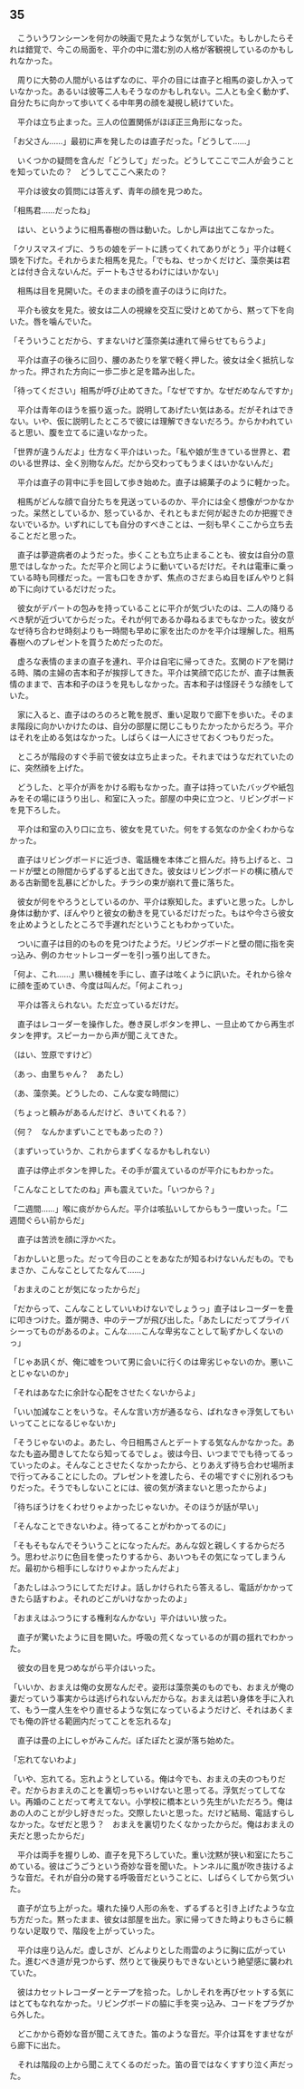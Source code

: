 ## 35


　こういうワンシーンを何かの映画で見たような気がしていた。もしかしたらそれは錯覚で、今この局面を、平介の中に潜む別の人格が客観視しているのかもしれなかった。

　周りに大勢の人間がいるはずなのに、平介の目には直子と相馬の姿しか入っていなかった。あるいは彼等二人もそうなのかもしれない。二人とも全く動かず、自分たちに向かって歩いてくる中年男の顔を凝視し続けていた。

　平介は立ち止まった。三人の位置関係がほぼ正三角形になった。

「お父さん……」最初に声を発したのは直子だった。「どうして……」

　いくつかの疑問を含んだ「どうして」だった。どうしてここで二人が会うことを知っていたの？　どうしてここへ来たの？

　平介は彼女の質問には答えず、青年の顔を見つめた。

「相馬君……だったね」

　はい、というように相馬春樹の唇は動いた。しかし声は出てこなかった。

「クリスマスイブに、うちの娘をデートに誘ってくれてありがとう」平介は軽く頭を下げた。それからまた相馬を見た。「でもね、せっかくだけど、藻奈美は君とは付き合えないんだ。デートもさせるわけにはいかない」

　相馬は目を見開いた。そのままの顔を直子のほうに向けた。

　平介も彼女を見た。彼女は二人の視線を交互に受けとめてから、黙って下を向いた。唇を噛んでいた。

「そういうことだから、すまないけど藻奈美は連れて帰らせてもらうよ」

　平介は直子の後ろに回り、腰のあたりを掌で軽く押した。彼女は全く抵抗しなかった。押された方向に一歩二歩と足を踏み出した。

「待ってください」相馬が呼び止めてきた。「なぜですか。なぜだめなんですか」

　平介は青年のほうを振り返った。説明してあげたい気はある。だがそれはできない。いや、仮に説明したところで彼には理解できないだろう。からかわれていると思い、腹を立てるに違いなかった。

「世界が違うんだよ」仕方なく平介はいった。「私や娘が生きている世界と、君のいる世界は、全く別物なんだ。だから交わってもうまくはいかないんだ」

　平介は直子の背中に手を回して歩き始めた。直子は綿菓子のように軽かった。

　相馬がどんな顔で自分たちを見送っているのか、平介には全く想像がつかなかった。呆然としているか、怒っているか、それともまだ何が起きたのか把握できないでいるか。いずれにしても自分のすべきことは、一刻も早くここから立ち去ることだと思った。

　直子は夢遊病者のようだった。歩くことも立ち止まることも、彼女は自分の意思ではしなかった。ただ平介と同じように動いているだけだ。それは電車に乗っている時も同様だった。一言も口をきかず、焦点のさだまらぬ目をぼんやりと斜め下に向けているだけだった。

　彼女がデパートの包みを持っていることに平介が気づいたのは、二人の降りるべき駅が近づいてからだった。それが何であるか尋ねるまでもなかった。彼女がなぜ待ち合わせ時刻よりも一時間も早めに家を出たのかを平介は理解した。相馬春樹へのプレゼントを買うためだったのだ。

　虚ろな表情のままの直子を連れ、平介は自宅に帰ってきた。玄関のドアを開ける時、隣の主婦の吉本和子が挨拶してきた。平介は笑顔で応じたが、直子は無表情のままで、吉本和子のほうを見もしなかった。吉本和子は怪訝そうな顔をしていた。

　家に入ると、直子はのろのろと靴を脱ぎ、重い足取りで廊下を歩いた。そのまま階段に向かいかけたのは、自分の部屋に閉じこもりたかったからだろう。平介はそれを止める気はなかった。しばらくは一人にさせておくつもりだった。

　ところが階段のすぐ手前で彼女は立ち止まった。それまではうなだれていたのに、突然顔を上げた。

　どうした、と平介が声をかける暇もなかった。直子は持っていたバッグや紙包みをその場にほうり出し、和室に入った。部屋の中央に立つと、リビングボードを見下ろした。

　平介は和室の入り口に立ち、彼女を見ていた。何をする気なのか全くわからなかった。

　直子はリビングボードに近づき、電話機を本体ごと掴んだ。持ち上げると、コードが壁との隙間からずるずると出てきた。彼女はリビングボードの横に積んである古新聞を乱暴にどかした。チラシの束が崩れて畳に落ちた。

　彼女が何をやろうとしているのか、平介は察知した。まずいと思った。しかし身体は動かず、ぼんやりと彼女の動きを見ているだけだった。もはや今さら彼女を止めようとしたところで手遅れだということもわかっていた。

　ついに直子は目的のものを見つけたようだ。リビングボードと壁の間に指を突っ込み、例のカセットレコーダーを引っ張り出してきた。

「何よ、これ……」黒い機械を手にし、直子は呟くように訊いた。それから徐々に顔を歪めていき、今度は叫んだ。「何よこれっ」

　平介は答えられない。ただ立っているだけだ。

　直子はレコーダーを操作した。巻き戻しボタンを押し、一旦止めてから再生ボタンを押す。スピーカーから声が聞こえてきた。

（はい、笠原ですけど）

（あっ、由里ちゃん？　あたし）

（あ、藻奈美。どうしたの、こんな変な時間に）

（ちょっと頼みがあるんだけど、きいてくれる？）

（何？　なんかまずいことでもあったの？）

（まずいっていうか、これからまずくなるかもしれない）

　直子は停止ボタンを押した。その手が震えているのが平介にもわかった。

「こんなことしてたのね」声も震えていた。「いつから？」

「二週間……」喉に痰がからんだ。平介は咳払いしてからもう一度いった。「二週間ぐらい前からだ」

　直子は苦渋を顔に浮かべた。

「おかしいと思った。だって今日のことをあなたが知るわけないんだもの。でもまさか、こんなことしてたなんて……」

「おまえのことが気になったからだ」

「だからって、こんなことしていいわけないでしょうっ」直子はレコーダーを畳に叩きつけた。蓋が開き、中のテープが飛び出した。「あたしにだってプライバシーってものがあるのよ。こんな……こんな卑劣なことして恥ずかしくないのっ」

「じゃあ訊くが、俺に嘘をついて男に会いに行くのは卑劣じゃないのか。悪いことじゃないのか」

「それはあなたに余計な心配をさせたくないからよ」

「いい加減なことをいうな。そんな言い方が通るなら、ばれなきゃ浮気してもいいってことになるじゃないか」

「そうじゃないのよ。あたし、今日相馬さんとデートする気なんかなかった。あなたも盗み聞きしてたなら知ってるでしょ。彼は今日、いつまででも待ってるっていったのよ。そんなことさせたくなかったから、とりあえず待ち合わせ場所まで行ってみることにしたの。プレゼントを渡したら、その場ですぐに別れるつもりだった。そうでもしないことには、彼の気が済まないと思ったからよ」

「待ちぼうけをくわせりゃよかったじゃないか。そのほうが話が早い」

「そんなことできないわよ。待ってることがわかってるのに」

「そもそもなんでそういうことになったんだ。あんな奴と親しくするからだろう。思わせぶりに色目を使ったりするから、あいつもその気になってしまうんだ。最初から相手にしなけりゃよかったんだよ」

「あたしはふつうにしてただけよ。話しかけられたら答えるし、電話がかかってきたら話すわよ。それのどこがいけなかったのよ」

「おまえはふつうにする権利なんかない」平介はいい放った。

　直子が驚いたように目を開いた。呼吸の荒くなっているのが肩の揺れでわかった。

　彼女の目を見つめながら平介はいった。

「いいか、おまえは俺の女房なんだぞ。姿形は藻奈美のものでも、おまえが俺の妻だっていう事実からは逃げられないんだからな。おまえは若い身体を手に入れて、もう一度人生をやり直せるような気になっているようだけど、それはあくまでも俺の許せる範囲内だってことを忘れるな」

　直子は畳の上にしゃがみこんだ。ぽたぽたと涙が落ち始めた。

「忘れてないわよ」

「いや、忘れてる。忘れようとしている。俺は今でも、おまえの夫のつもりだぞ。だからおまえのことを裏切っちゃいけないと思ってる。浮気だってしてない。再婚のことだって考えてない。小学校に橋本という先生がいただろう。俺はあの人のことが少し好きだった。交際したいと思った。だけど結局、電話すらしなかった。なぜだと思う？　おまえを裏切りたくなかったからだ。俺はおまえの夫だと思ったからだ」

　平介は両手を握りしめ、直子を見下ろしていた。重い沈黙が狭い和室にたちこめている。彼はごうごうという奇妙な音を聞いた。トンネルに風が吹き抜けるような音だ。それが自分の発する呼吸音だということに、しばらくしてから気づいた。

　直子が立ち上がった。壊れた操り人形の糸を、ずるずると引き上げたような立ち方だった。黙ったまま、彼女は部屋を出た。家に帰ってきた時よりもさらに頼りない足取りで、階段を上がっていった。

　平介は座り込んだ。虚しさが、どんよりとした雨雲のように胸に広がっていた。進むべき道が見つからず、然りとて後戻りもできないという絶望感に襲われていた。

　彼はカセットレコーダーとテープを拾った。しかしそれを再びセットする気にはとてもなれなかった。リビングボードの脇に手を突っ込み、コードをプラグから外した。

　どこかから奇妙な音が聞こえてきた。笛のような音だ。平介は耳をすませながら廊下に出た。

　それは階段の上から聞こえてくるのだった。笛の音ではなくすすり泣く声だった。


